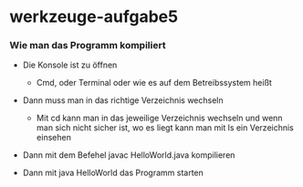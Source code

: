 # werkzeuge-aufgabe5

### Wie man das Programm kompiliert

* Die Konsole ist zu öffnen
  * Cmd, oder Terminal oder wie es auf dem Betreibssystem heißt

* Dann muss man in das richtige Verzeichnis wechseln
  * Mit cd kann man in das jeweilige Verzeichnis wechseln und wenn man sich nicht sicher ist, wo es liegt kann man mit ls ein Verzeichnis    einsehen
  
* Dann mit dem Befehel javac HelloWorld.java kompilieren

* Dann mit java HelloWorld das Programm starten 
